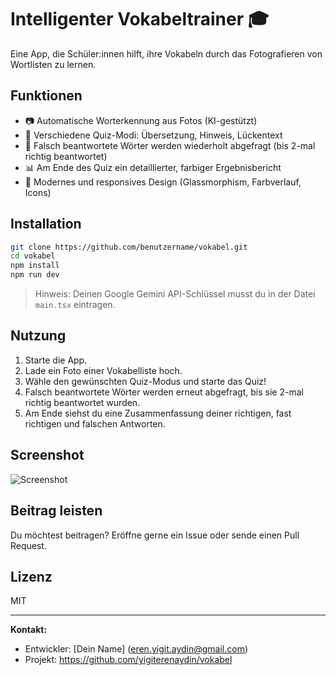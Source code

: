 # Intelligenter Vokabeltrainer 🎓

Eine App, die Schüler:innen hilft, ihre Vokabeln durch das Fotografieren von Wortlisten zu lernen.

## Funktionen
- 📷 Automatische Worterkennung aus Fotos (KI-gestützt)
- 📝 Verschiedene Quiz-Modi: Übersetzung, Hinweis, Lückentext
- 🔄 Falsch beantwortete Wörter werden wiederholt abgefragt (bis 2-mal richtig beantwortet)
- 📊 Am Ende des Quiz ein detaillierter, farbiger Ergebnisbericht
- 💎 Modernes und responsives Design (Glassmorphism, Farbverlauf, Icons)

## Installation

```bash
git clone https://github.com/benutzername/vokabel.git
cd vokabel
npm install
npm run dev
```

> Hinweis: Deinen Google Gemini API-Schlüssel musst du in der Datei `main.tsx` eintragen.

## Nutzung

1. Starte die App.
2. Lade ein Foto einer Vokabelliste hoch.
3. Wähle den gewünschten Quiz-Modus und starte das Quiz!
4. Falsch beantwortete Wörter werden erneut abgefragt, bis sie 2-mal richtig beantwortet wurden.
5. Am Ende siehst du eine Zusammenfassung deiner richtigen, fast richtigen und falschen Antworten.

## Screenshot

![Screenshot](screenshot.png)

## Beitrag leisten

Du möchtest beitragen? Eröffne gerne ein Issue oder sende einen Pull Request.

## Lizenz

MIT

---

**Kontakt:**
- Entwickler: [Dein Name] (eren.yigit.aydin@gmail.com)
- Projekt: https://github.com/yigiterenaydin/vokabel
